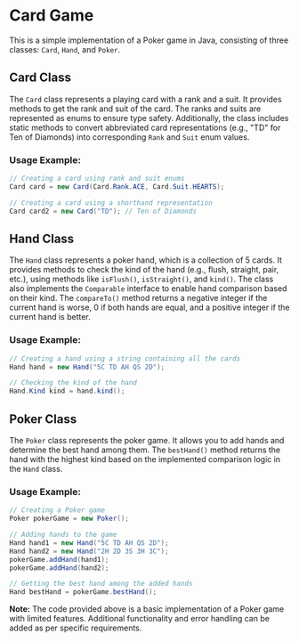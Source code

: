 # Card Game

This is a simple implementation of a Poker game in Java, consisting of three classes: `Card`, `Hand`, and `Poker`.

## Card Class

The `Card` class represents a playing card with a rank and a suit. It provides methods to get the rank and suit of the card. The ranks and suits are represented as enums to ensure type safety. Additionally, the class includes static methods to convert abbreviated card representations (e.g., "TD" for Ten of Diamonds) into corresponding `Rank` and `Suit` enum values.

### Usage Example:
```java
// Creating a card using rank and suit enums
Card card = new Card(Card.Rank.ACE, Card.Suit.HEARTS);

// Creating a card using a shorthand representation
Card card2 = new Card("TD"); // Ten of Diamonds
```

## Hand Class

The `Hand` class represents a poker hand, which is a collection of 5 cards. It provides methods to check the kind of the hand (e.g., flush, straight, pair, etc.), using methods like `isFlush()`, `isStraight()`, and `kind()`. The class also implements the `Comparable` interface to enable hand comparison based on their kind. The `compareTo()` method returns a negative integer if the current hand is worse, 0 if both hands are equal, and a positive integer if the current hand is better.

### Usage Example:
```java
// Creating a hand using a string containing all the cards
Hand hand = new Hand("5C TD AH QS 2D");

// Checking the kind of the hand
Hand.Kind kind = hand.kind();
```

## Poker Class

The `Poker` class represents the poker game. It allows you to add hands and determine the best hand among them. The `bestHand()` method returns the hand with the highest kind based on the implemented comparison logic in the `Hand` class.

### Usage Example:
```java
// Creating a Poker game
Poker pokerGame = new Poker();

// Adding hands to the game
Hand hand1 = new Hand("5C TD AH QS 2D");
Hand hand2 = new Hand("2H 2D 3S 3H 3C");
pokerGame.addHand(hand1);
pokerGame.addHand(hand2);

// Getting the best hand among the added hands
Hand bestHand = pokerGame.bestHand();
```

**Note:** The code provided above is a basic implementation of a Poker game with limited features. Additional functionality and error handling can be added as per specific requirements.
